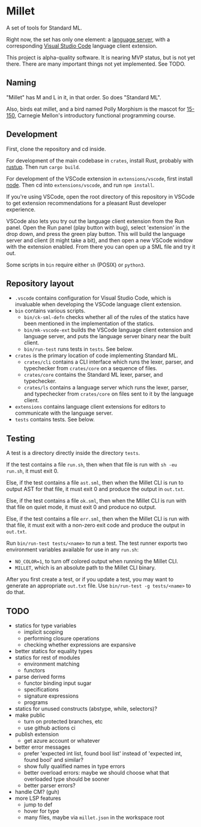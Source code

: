 # Millet

A set of tools for Standard ML.

Right now, the set has only one element: a [language server][lang-server], with
a corresponding [Visual Studio Code][vscode] language client extension.

This project is alpha-quality software. It is nearing MVP status, but is not yet
there. There are many important things not yet implemented. See TODO.

## Naming

"Millet" has M and L in it, in that order. So does "Standard ML".

Also, birds eat millet, and a bird named Polly Morphism is the mascot for
[15-150][one-fifty], Carnegie Mellon's introductory functional programming
course.

## Development

First, clone the repository and cd inside.

For development of the main codebase in `crates`, install Rust, probably with
[rustup][]. Then run `cargo build`.

For development of the VSCode extension in `extensions/vscode`, first install
[node][]. Then cd into `extensions/vscode`, and run `npm install`.

If you're using VSCode, open the root directory of this repository in VSCode to
get extension recommendations for a pleasant Rust developer experience.

VSCode also lets you try out the language client extension from the Run panel.
Open the Run panel (play button with bug), select 'extension' in the drop down,
and press the green play button. This will build the language server and client
(it might take a bit), and then open a new VSCode window with the extension
enabled. From there you can open up a SML file and try it out.

Some scripts in `bin` require either `sh` (POSIX) or `python3`.

## Repository layout

- `.vscode` contains configuration for Visual Studio Code, which is invaluable
  when developing the VSCode language client extension.
- `bin` contains various scripts.
  - `bin/ck-sml-defn` checks whether all of the rules of the statics have been
    mentioned in the implementation of the statics.
  - `bin/mk-vscode-ext` builds the VSCode language client extension and language
    server, and puts the language server binary near the built client.
  - `bin/run-test` runs tests in `tests`. See below.
- `crates` is the primary location of code implementing Standard ML.
  - `crates/cli` contains a CLI interface which runs the lexer, parser, and
    typechecker from `crates/core` on a sequence of files.
  - `crates/core` contains the Standard ML lexer, parser, and typechecker.
  - `crates/ls` contains a language server which runs the lexer, parser, and
    typechecker from `crates/core` on files sent to it by the language client.
- `extensions` contains language client extensions for editors to communicate
  with the language server.
- `tests` contains tests. See below.

## Testing

A test is a directory directly inside the directory `tests`.

If the test contains a file `run.sh`, then when that file is run with
`sh -eu run.sh`, it must exit 0.

Else, if the test contains a file `ast.sml`, then when the Millet CLI is run to
output AST for that file, it must exit 0 and produce the output in `out.txt`.

Else, if the test contains a file `ok.sml`, then when the Millet CLI is run with
that file on quiet mode, it must exit 0 and produce no output.

Else, if the test contains a file `err.sml`, then when the Millet CLI is run
with that file, it must exit with a non-zero exit code and produce the output in
`out.txt`.

Run `bin/run-test tests/<name>` to run a test. The test runner exports two
environment variables available for use in any `run.sh`:

- `NO_COLOR=1`, to turn off colored output when running the Millet CLI.
- `MILLET`, which is an absolute path to the Millet CLI binary.

After you first create a test, or if you update a test, you may want to generate
an appropriate `out.txt` file. Use `bin/run-test -g tests/<name>` to do that.

## TODO

- statics for type variables
  - implicit scoping
  - performing closure operations
  - checking whether expressions are expansive
- better statics for equality types
- statics for rest of modules
  - environment matching
  - functors
- parse derived forms
  - functor binding input sugar
  - specifications
  - signature expressions
  - programs
- statics for unused constructs (abstype, while, selectors)?
- make public
  - turn on protected branches, etc
  - use github actions ci
- publish extension
  - get azure account or whatever
- better error messages
  - prefer 'expected int list, found bool list' instead of 'expected int, found
    bool' and similar?
  - show fully qualified names in type errors
  - better overload errors: maybe we should choose what that overloaded type
    should be sooner
  - better parser errors?
- handle CM? (guh)
- more LSP features
  - jump to def
  - hover for type
  - many files, maybe via `millet.json` in the workspace root

[one-fifty]: http://www.cs.cmu.edu/~15150/
[rustup]: https://rustup.rs
[lang-server]: https://microsoft.github.io/language-server-protocol/
[vscode]: https://code.visualstudio.com
[node]: https://nodejs.org/en/
